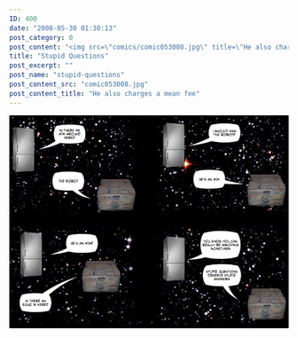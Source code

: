 ```yaml
---
ID: 400
date: "2008-05-30 01:30:13"
post_category: 0
post_content: "<img src=\"comics/comic053008.jpg\" title=\"He also charges a mean fee\" />"
title: "Stupid Questions"
post_excerpt: ""
post_name: "stupid-questions"
post_content_src: "comic053008.jpg"
post_content_title: "He also charges a mean fee"
---
```



[![He also charges a mean fee](/comics-hi-res/comic053008.jpg)](/comics-hi-res/comic053008.jpg)
